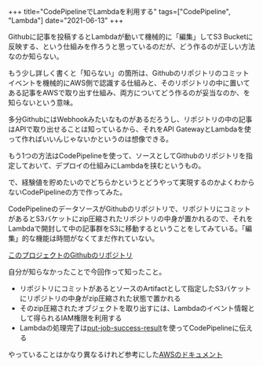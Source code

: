 +++
title="CodePipelineでLambdaを利用する"
tags=["CodePipeline", "Lambda"]
date="2021-06-13"
+++


Githubに記事を投稿するとLambdaが動いて機械的に「編集」してS3 Bucketに反映する、という仕組みを作ろうと思っているのだが、どう作るのが正しい方法なのか知らない。

もう少し詳しく書くと「知らない」の箇所は、Githubのリポジトリのコミットイベントを機械的にAWS側で認識する仕組みと、そのリポジトリの中に置いてある記事をAWSで取り出す仕組み、両方についてどう作るのが妥当なのか、を知らないという意味。

多分GithubにはWebhookみたいなものがあるだろうし、リポジトリの中の記事はAPIで取り出せることは知っているから、それをAPI  GatewayとLambdaを使って作ればいいんじゃないかというのは想像できる。

もう1つの方法はCodePipelineを使って、ソースとしてGithubのリポジトリを指定しておいて、デプロイの仕組みにLambdaを挟むというもの。

で、経験値を貯めたいのでどちらかというとどうやって実現するのかよくわからないCodePipelineの方で作ってみた。

CodePipelineのデータソースがGithubのリポジトリで、リポジトリにコミットがあるとS3バケットにzip圧縮されたリポジトリの中身が置かれるので、それをLambdaで開封して中の記事群をS3に移動するということをしてみている。「編集」的な機能は時間がなくてまだ作れていない。

[このプロジェクトのGithubのリポジトリ](https://github.com/suzukiken/cdk-codepipeline-github-lambda)

自分が知らなかったことで今回作って知ったこと。

* リポジトリにコミットがあるとソースのArtifactとして指定したS3バケットにリポジトリの中身がzip圧縮された状態で置かれる
* そのzip圧縮されたオブジェクトを取り出すには、Lambdaのイベント情報として得られるIAM権限を利用する
* Lambdaの処理完了は[put-job-success-result](https://github.com/suzukiken/cdk-codepipeline-github-lambda/blob/ed79ca8ddf3a64556d9c567d43e033ab8ebecec3/lambda/build.py#L62)を使ってCodePipelineに伝える

やっていることはかなり異なるけれど参考にした[AWSのドキュメント](https://docs.aws.amazon.com/ja_jp/codepipeline/latest/userguide/actions-invoke-lambda-function.html)
